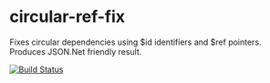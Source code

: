 # circular-ref-fix
Fixes circular dependencies using $id identifiers and $ref pointers. Produces JSON.Net friendly result.

[![Build Status](https://travis-ci.org/umutozel/circular-ref-fix.svg?branch=master)](https://travis-ci.org/umutozel/circular-ref-fix)
